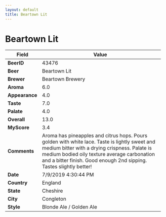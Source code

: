 ```yaml
---
layout: default
title: Beartown Lit
---
```


# Beartown Lit

| Field         | Value     |
|---------------|-----------|
| **BeerID** | 43476 |
| **Beer** | Beartown Lit |
| **Brewer** | Beartown Brewery |
| **Aroma** | 6.0 |
| **Appearance** | 4.0 |
| **Taste** | 7.0 |
| **Palate** | 4.0 |
| **Overall** | 13.0 |
| **MyScore** | 3.4 |
| **Comments** | Aroma has pineapples and citrus hops. Pours golden with white lace. Taste is lightly sweet and medium bitter with a drying crispness. Palate is medium bodied oily texture average carbonation and a bitter finish. Good enough 2nd sipping. Tastes slightly better! |
| **Date** | 7/9/2019 4:30:44 PM |
| **Country** | England |
| **State** | Cheshire |
| **City** | Congleton |
| **Style** | Blonde Ale / Golden Ale |
